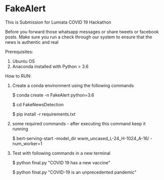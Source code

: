 # FakeAlert
This is Submission for Lumiata COVID 19 Hackathon

Before you forward those whatsapp messages or share tweets or facebook posts. Make sure you run a check through our
system to ensure that the news is authentic and real

Prerequisites:

1. Ubuntu OS
2. Anaconda installed with Python > 3.6

How to RUN:
1. Create a conda environment using the following commands

      $ conda create -n FakeAlert python=3.6
  
      $ cd FakeNewsDetection
  
      $ pip install -r requirements.txt
  
2. some required commands - after executing this command keep it running

      $ bert-serving-start -model_dir wwm_uncased_L-24_H-1024_A-16/ -num_worker=1

3. Test with following commands in a new terminal 

      $ python final.py "COVID 19 has a new vaccine"  
  
      $ python final.py "COVID-19 is an unprecedented pandemic"
